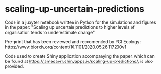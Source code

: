 # scaling-up-uncertain-predictions
Code in a jupyter notebook written in Python for the simulations and figures in the paper: "Scaling up uncertain predictions to higher levels of organisation tends to underestimate change"

Pre-print that has been reviewed and reccomended by PCI Ecology: https://www.biorxiv.org/content/10.1101/2020.05.26.117200v1

Code used to create Shiny application accompanying the paper, which can be found at https://jamesaorr.shinyapps.io/scaling-up-predictions/, is also provided. 
